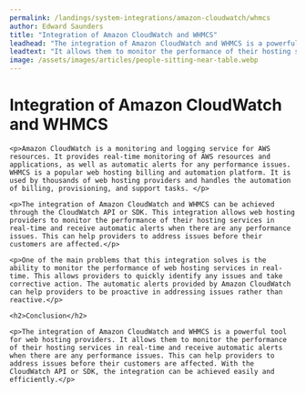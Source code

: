 ```yaml
---
permalink: /landings/system-integrations/amazon-cloudwatch/whmcs
author: Edward Saunders
title: "Integration of Amazon CloudWatch and WHMCS"
leadhead: "The integration of Amazon CloudWatch and WHMCS is a powerful tool for web hosting providers"
leadtext: "It allows them to monitor the performance of their hosting services in real-time and receive automatic alerts when there are any performance issues. This can help providers to address issues before their customers are affected. With the CloudWatch API or SDK, the integration can be achieved easily and efficiently."
image: /assets/images/articles/people-sitting-near-table.webp
---
```

<div class="arttext">    <h1>Integration of Amazon CloudWatch and WHMCS</h1>

    <p>Amazon CloudWatch is a monitoring and logging service for AWS resources. It provides real-time monitoring of AWS resources and applications, as well as automatic alerts for any performance issues. WHMCS is a popular web hosting billing and automation platform. It is used by thousands of web hosting providers and handles the automation of billing, provisioning, and support tasks. </p>

    <p>The integration of Amazon CloudWatch and WHMCS can be achieved through the CloudWatch API or SDK. This integration allows web hosting providers to monitor the performance of their hosting services in real-time and receive automatic alerts when there are any performance issues. This can help providers to address issues before their customers are affected.</p>

    <p>One of the main problems that this integration solves is the ability to monitor the performance of web hosting services in real-time. This allows providers to quickly identify any issues and take corrective action. The automatic alerts provided by Amazon CloudWatch can help providers to be proactive in addressing issues rather than reactive.</p>

    <h2>Conclusion</h2>

    <p>The integration of Amazon CloudWatch and WHMCS is a powerful tool for web hosting providers. It allows them to monitor the performance of their hosting services in real-time and receive automatic alerts when there are any performance issues. This can help providers to address issues before their customers are affected. With the CloudWatch API or SDK, the integration can be achieved easily and efficiently.</p>

</div>